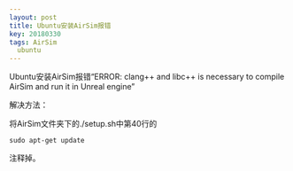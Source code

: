 ```yaml
---
layout: post
title: Ubuntu安装AirSim报错
key: 20180330
tags: AirSim
  ubuntu
---
```


Ubuntu安装AirSim报错“ERROR: clang++ and libc++ is necessary to compile AirSim and run it in Unreal engine”

解决方法：

将AirSim文件夹下的./setup.sh中第40行的

```
sudo apt-get update
```

注释掉。